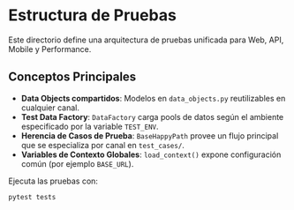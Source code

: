 # Estructura de Pruebas

Este directorio define una arquitectura de pruebas unificada para Web, API,
Mobile y Performance.

## Conceptos Principales

- **Data Objects compartidos**: Modelos en `data_objects.py` reutilizables en
  cualquier canal.
- **Test Data Factory**: `DataFactory` carga pools de datos según el ambiente
  especificado por la variable `TEST_ENV`.
- **Herencia de Casos de Prueba**: `BaseHappyPath` provee un flujo principal que
  se especializa por canal en `test_cases/`.
- **Variables de Contexto Globales**: `load_context()` expone configuración
  común (por ejemplo `BASE_URL`).

Ejecuta las pruebas con:

```bash
pytest tests
```
